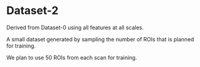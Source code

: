 # Dataset-2 #
Derived from Dataset-0 using all features at all scales.

A small dataset generated by sampling the number of ROIs that is planned for training.

We plan to use 50 ROIs from each scan for training.

